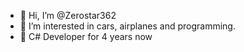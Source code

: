 - 👋 Hi, I’m @Zerostar362
- 👀 I’m interested in cars, airplanes and programming.
- 🌱 C# Developer for 4 years now

<!---
Zerostar362/Zerostar362 is a ✨ special ✨ repository because its `README.md` (this file) appears on your GitHub profile.
You can click the Preview link to take a look at your changes.
--->
